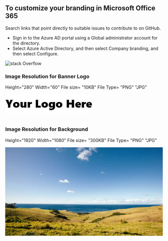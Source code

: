 ## To customize your branding in Microsoft Office 365
Search links that point directly to suitable issues to contribute to on GitHub.
- Sign in to the Azure AD portal using a Global administrator account for the directory.
- Select Azure Active Directory, and then select Company branding, and then select Configure.

![stack Overflow](https://github.com/Brisso/Office365/blob/master/Tenant%20Branding/Samples/Settings.jpg)

### Image Resolution for Banner Logo
Height="280" 
Width="60" 
File size= "10KB"
File Type= "PNG" "JPG"

![stack Overflow](https://github.com/Brisso/Office365/blob/master/Tenant%20Branding/Samples/O365_Banner_Logo.jpg)
#

### Image Resolution for Background
Height="1920" 
Width="1080" 
File size= "300KB"
File Type= "PNG" "JPG"

![stack Overflow](https://github.com/Brisso/Office365/blob/master/Tenant%20Branding/Samples/O365_Background.jpg)
